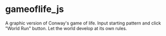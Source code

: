 # gameoflife_js
A graphic version of Conway's game of life.
Input starting pattern and click "World Run" button. Let the world develop at its own rules.
